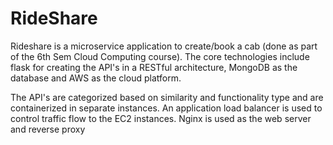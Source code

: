 # RideShare

Rideshare is a microservice application to create/book a cab (done as part of the 6th Sem Cloud Computing course).
The core technologies include flask for creating the API's in a RESTful architecture, MongoDB as the database and AWS as the cloud platform.

The API's are categorized based on similarity and functionality type and are containerized in separate instances. An application load balancer is used to control traffic flow to the EC2 instances. Nginx is used as the web server and reverse proxy
